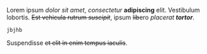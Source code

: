 
Lorem ipsum *dolor sit amet*, *consectetur* **adipiscing** elit.
Vestibulum lobortis. ~~Est vehicula rutrum *suscipit*~~, ipsum ~~lib~~ero *placerat **tortor***.
    
    jbjhb
Suspendisse ~~et elit in enim tempus iaculis~~.
